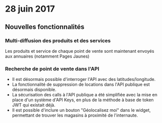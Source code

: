 # 28 juin 2017

## Nouvelles fonctionnalités

### Multi-diffusion des produits et des services
Les produits et service de chaque point de vente sont maintenant envoyés aux annuaires (notamment Pages Jaunes)

### Recherche de point de vente dans l'API
* Il est désormais possible d'interroger l'API avec des latitudes/longitude.
* La fonctionnalité de suppression de locations dans l'API publique est désormais disponible.
* La sécurisation des calls à l'API publique a été simplifiée avec la mise en place d'un système d'API Keys, en plus de la méthode à base de token JWT qui existait déjà.
* Il est possible d'inclure un bouton "Géolocalisez moi" dans le widget, permettant de trouver les magasins à proximité de l'internaute.
